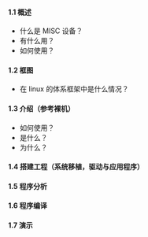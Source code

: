 #### 1.1 概述
- 什么是 MISC 设备？
- 有什么用？
- 如何使用？

#### 1.2 框图
- 在 linux 的体系框架中是什么情况？
#### 1.3 介绍（参考裸机）
- 如何使用？
- 是什么？
- 为什么？
#### 1.4 搭建工程（系统移植，驱动与应用程序）

#### 1.5 程序分析

#### 1.6 程序编译

#### 1.7 演示